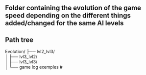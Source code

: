 ## Folder containing the evolution of the game speed depending on the different things added/changed for the same AI levels

## Path tree
Evolution/
├── lvl2_lvl3/         
│
├── lvl3_lvl2/           
│
├── lvl3_lvl3/           
│
└── game log exemples                # 
